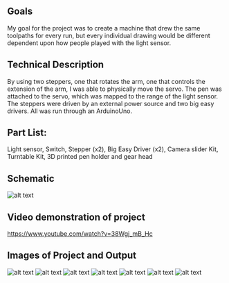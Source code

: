 ## Goals

My goal for the project was to create a machine that drew the same toolpaths for every run, but every individual drawing would be different dependent upon how people played with the light sensor. 


## Technical Description

By using two steppers, one that rotates the arm, one that controls the extension of the arm, I was able to physically move the servo. The pen was attached to the servo, which was mapped to the range of the light sensor. The steppers were driven by an external power source and two big easy drivers. All was run through an ArduinoUno.


## Part List:

Light sensor, Switch, Stepper (x2), Big Easy Driver (x2), Camera slider Kit, Turntable Kit, 3D printed pen holder and gear head

## Schematic

![alt text](http://imgur.com/Bq1PaKg.jpg)

## Video demonstration of project

https://www.youtube.com/watch?v=38Wgj_mB_Hc


## Images of Project and Output

![alt text](http://imgur.com/gELsMIe.jpg)
![alt text](http://imgur.com/Og4lzdN.jpg)
![alt text](http://imgur.com/rkRHqKk.jpg)
![alt text](http://imgur.com/KhUFeLf.jpg)
![alt text](http://imgur.com/4lIdmpU.jpg)
![alt text](http://imgur.com/6E3ler0.jpg)
![alt text](http://imgur.com/6PjZGz6.jpg)
